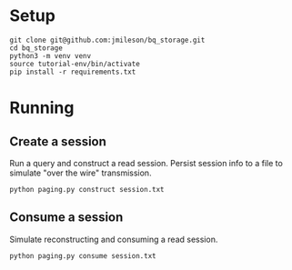 # Setup

```
git clone git@github.com:jmileson/bq_storage.git
cd bq_storage
python3 -m venv venv
source tutorial-env/bin/activate
pip install -r requirements.txt
```

# Running
## Create a session
Run a query and construct a read session.  Persist session info to a file to simulate
"over the wire" transmission.

```
python paging.py construct session.txt
```

## Consume a session
Simulate reconstructing and consuming a read session.

```
python paging.py consume session.txt
```
